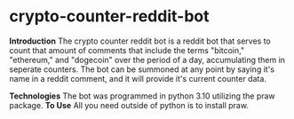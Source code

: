 # crypto-counter-reddit-bot
**Introduction**
The crypto counter reddit bot is a reddit bot that serves to count that amount of comments that include the terms "bitcoin," "ethereum," and "dogecoin" over the period of a day, accumulating them in seperate counters. The bot can be summoned at any point by saying it's name in a reddit comment, and it will provide it's current counter data.

**Technologies**
The bot was programmed in python 3.10 utilizing the praw package. 
**To Use**
All you need outside of python is to install praw.
